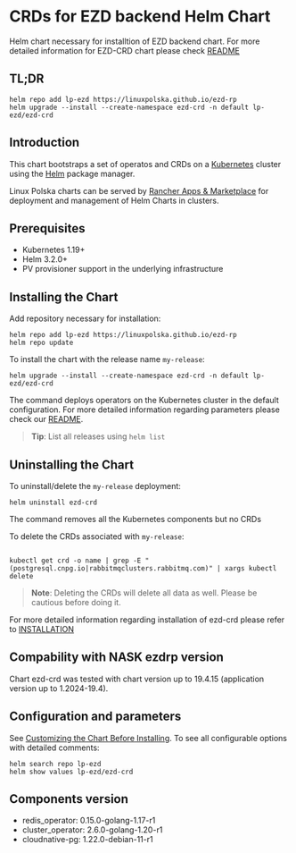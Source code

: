 <!--- app-name: ezd-crd -->
# CRDs for EZD backend Helm Chart

Helm chart necessary for installtion of EZD backend chart.
For more detailed information for EZD-CRD chart please check [README](https://github.com/linuxpolska/ezd-rp/blob/main/README.md)

## TL;DR

```console
helm repo add lp-ezd https://linuxpolska.github.io/ezd-rp
helm upgrade --install --create-namespace ezd-crd -n default lp-ezd/ezd-crd
```

## Introduction

This chart bootstraps a set of operatos and CRDs on a [Kubernetes](https://kubernetes.io) cluster using the [Helm](https://helm.sh) package manager.

Linux Polska charts can be served by [Rancher Apps & Marketplace](https://ranchermanager.docs.rancher.com/pages-for-subheaders/helm-charts-in-rancher) for deployment and management of Helm Charts in clusters.

## Prerequisites

- Kubernetes 1.19+
- Helm 3.2.0+
- PV provisioner support in the underlying infrastructure

## Installing the Chart

Add repository necessary for installation:

```console
helm repo add lp-ezd https://linuxpolska.github.io/ezd-rp
helm repo update
```

To install the chart with the release name `my-release`:

```console
helm upgrade --install --create-namespace ezd-crd -n default lp-ezd/ezd-crd
```

The command deploys operators on the Kubernetes cluster in the default configuration. For more detailed information regarding parameters please check our [README](https://github.com/linuxpolska/ezd-rp/blob/main/README.md).

> **Tip**: List all releases using `helm list`

## Uninstalling the Chart

To uninstall/delete the `my-release` deployment:

```console
helm uninstall ezd-crd
```

The command removes all the Kubernetes components but no CRDs

To delete the CRDs  associated with `my-release`:

```console

kubectl get crd -o name | grep -E "(postgresql.cnpg.io|rabbitmqclusters.rabbitmq.com)" | xargs kubectl delete 

```

> **Note**: Deleting the CRDs will delete all data as well. Please be cautious before doing it.

For more detailed information regarding installation of ezd-crd please refer to [INSTALLATION](https://github.com/linuxpolska/ezd-rp/blob/main/INSTALLATION.md)

## Compability with NASK ezdrp version

Chart ezd-crd was tested with chart version up to 19.4.15 (application version up to 1.2024-19.4).

## Configuration and parameters

See [Customizing the Chart Before Installing](https://helm.sh/docs/intro/using_helm/#customizing-the-chart-before-installing). To see all configurable options with detailed comments:

```console
helm search repo lp-ezd
helm show values lp-ezd/ezd-crd
```

## Components version
- redis_operator: 0.15.0-golang-1.17-r1
- cluster_operator: 2.6.0-golang-1.20-r1
- cloudnative-pg: 1.22.0-debian-11-r1

